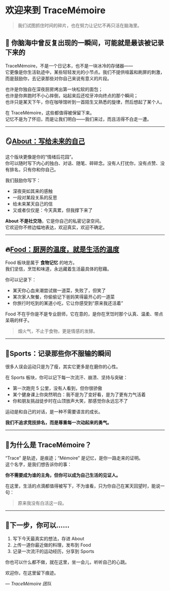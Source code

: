 # 欢迎来到 TraceMémoire

> 我们试图抓住时间的碎片，也在努力让记忆不再只活在脑海里。

## 🌿 你脑海中曾反复出现的一瞬间，可能就是最该被记录下来的

TraceMémoire，不是一个日记本，也不是一块冰冷的存储器——  
它更像是你生活轨迹中，某些轻轻发光的小节点。我们不提供喧嚣和刷屏的刺激，而是鼓励你，去记录那些对你自己来说有意义的片段。

也许是你独自在深夜厨房烤出第一块松软的面包；  
也许是你奔跑时不小心摔倒，站起来后还咬牙冲向终点的那个瞬间；  
也许只是某天下午，你在咖啡馆听到一首陌生又熟悉的旋律，然后想起了某个人。

在 TraceMémoire，这些都值得被保留下来。  
记忆不是为了怀旧，而是让我们明白——我们来过，而且活得不白走一遭。

---

## 🪞[About：写给未来的自己](about/我.md)

这个版块更像是你的“情绪后花园”。  
你可以随时写下内心的独白、对话、随笔、碎碎念。没有人打扰你，没有点赞、没有排名，只有你和你自己。

我们鼓励你写下：

- 深夜突如其来的感触  
- 一段对某段关系的反思  
- 给未来某天自己的信  
- 又或者仅仅是：今天真累，但我撑下来了

**About 不是社交场**，它是你自己的私密记录空间。  
它欢迎你不修边幅地表达，欢迎真实，欢迎不确定。

---

## 🔥[Food：厨房的温度，就是生活的温度](food/概述.md)

Food 板块是属于 **食物记忆** 的地方。  
我们坚信，烹饪和味道，永远藏着生活最具体的慰藉。

你可以记录下：

- 某天你心血来潮尝试做一道菜，失败了，但笑了  
- 某次家人聚餐，你偷偷记下爸妈笑得最开心的一道菜  
- 你旅行时吃到的某道小吃，它让你感受到“原来我还活着”

Food 不在乎你是不是专业厨师，它在意的，是你在烹饪时那个认真、温柔、带点呆萌的样子。

> 烟火气，不止于食物，更是情感的发酵。

---

## 🏃Sports：记录那些你不服输的瞬间

很多人误会运动只是为了瘦，其实它更多是在磨你的心性。

在 Sports 板块，你可以记下每一次流汗、崩溃、坚持与突破：

- 第一次跑完 5 公里，没有人看到，但你很骄傲  
- 某个健身课上你突然明白：我不是为了变好看，是为了更有力气活着  
- 你和朋友挑战徒步时在山顶放声大笑，那感觉你永远忘不了

运动是和自己的对话，是一种不需要语言的成长。

**我们不追求竞技排名，而是尊重每一次动起来的勇气。**

---

## 🌌为什么是 TraceMémoire？

“Trace” 是轨迹，是痕迹；“Mémoire” 是记忆，是你一路走来的证明。  
这个名字，是我们想告诉你的事：

**你不需要成为谁的主角，但你可以成为自己生活的见证人。**

在这里，生活的点滴都值得被写下，不为谁看，只为你自己在某天回望时，能说一句：  
> 原来我没有白活这一段。

---

## 📍下一步，你可以……

1. 写下今天最真实的想法，存进 About  
2. 上传一道你最近做的料理，发布到 Food  
3. 记录一次流汗的运动经历，分享到 Sports  

你也可以什么都不做，就在这里，坐一会儿，听听自己的心跳。

欢迎你，在这里留下痕迹。

—
*TraceMémoire 团队*
